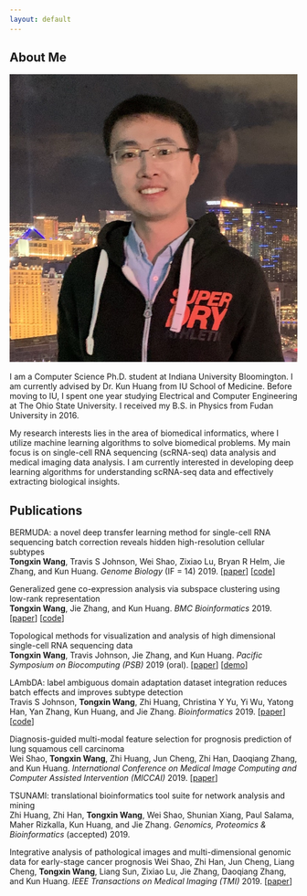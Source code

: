 ```yaml
---
layout: default
---
```


## About Me

<img class="profile-picture" src="Tongxin.jpeg">

I am a Computer Science Ph.D. student at Indiana University Bloomington. I am currently advised by Dr. Kun Huang from IU School of Medicine. Before moving to IU, I spent one year studying Electrical and Computer Engineering at The Ohio State University. I received my B.S. in Physics from Fudan University in 2016.

My research interests lies in the area of biomedical informatics, where I utilize machine learning algorithms to solve biomedical problems. My main focus is on single-cell RNA sequencing (scRNA-seq) data analysis and medical imaging data analysis. I am currently interested in developing deep learning algorithms for understanding scRNA-seq data and effectively extracting biological insights. 

## Publications

BERMUDA: a novel deep transfer learning method for single-cell RNA sequencing batch correction reveals hidden high-resolution cellular subtypes    
**Tongxin Wang**, Travis S Johnson, Wei Shao, Zixiao Lu, Bryan R Helm, Jie Zhang, and Kun Huang. *Genome Biology* (IF = 14) 2019. [[paper](https://doi.org/10.1186/s13059-019-1764-6)] [[code](https://github.com/txWang/BERMUDA)]

Generalized gene co-expression analysis via subspace clustering using low-rank representation    
**Tongxin Wang**, Jie Zhang, and Kun Huang. *BMC Bioinformatics* 2019. [[paper](https://doi.org/10.1186/s12859-019-2733-5)] [[code](https://github.com/txWang/generalized_GCNA)]

Topological methods for visualization and analysis of high dimensional single-cell RNA sequencing data    
**Tongxin Wang**, Travis Johnson, Jie Zhang, and Kun Huang. *Pacific Symposium on Biocomputing (PSB)* 2019 (oral). [[paper](https://www.ncbi.nlm.nih.gov/pmc/articles/PMC6417818/)] [[demo](https://github.com/txWang/Mapper_PSB)]

LAmbDA: label ambiguous domain adaptation dataset integration reduces batch effects and improves subtype detection    
Travis S Johnson, **Tongxin Wang**, Zhi Huang, Christina Y Yu, Yi Wu, Yatong Han, Yan Zhang, Kun Huang, and Jie Zhang. *Bioinformatics* 2019. [[paper](https://doi.org/10.1093/bioinformatics/btz295)] [[code](https://github.com/tsteelejohnson91/LAmbDA)]

Diagnosis-guided multi-modal feature selection for prognosis prediction of lung squamous cell carcinoma    
Wei Shao, **Tongxin Wang**, Zhi Huang, Jun Cheng, Zhi Han, Daoqiang Zhang, and Kun Huang. *International Conference on Medical Image Computing and Computer Assisted Intervention (MICCAI)* 2019. [[paper](https://link.springer.com/chapter/10.1007/978-3-030-32251-9_13)]

TSUNAMI: translational bioinformatics tool suite for network analysis and mining    
Zhi Huang, Zhi Han, **Tongxin Wang**, Wei Shao, Shunian Xiang, Paul Salama, Maher Rizkalla, Kun Huang, and Jie Zhang. *Genomics, Proteomics & Bioinformatics* (accepted) 2019.

Integrative analysis of pathological images and multi-dimensional genomic data for early-stage cancer prognosis
Wei Shao, Zhi Han, Jun Cheng, Liang Cheng, **Tongxin Wang**, Liang Sun, Zixiao Lu, Jie Zhang, Daoqiang Zhang, and Kun Huang. *IEEE Transactions on Medical Imaging (TMI)* 2019. [[paper](https://doi.org/10.1109/TMI.2019.2920608)]
